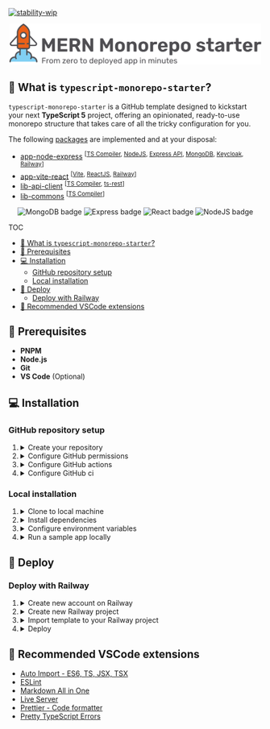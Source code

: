 [![stability-wip](https://img.shields.io/badge/stability-wip-lightgrey.svg)](https://github.com/mkenney/software-guides/blob/master/STABILITY-BADGES.md#work-in-progress)

<p align="center">
  <picture>
    <source media="(prefers-color-scheme: dark)" srcset="https://github.com/brunotot/mern-monorepo-starter/blob/main/assets/img/logo-dark.svg?raw=true">
    <img width="500px" alt="MERN Monorepo starter banner" src="https://github.com/brunotot/mern-monorepo-starter/blob/main/assets/img/logo-light.svg?raw=true">
  </picture>
</p>

## 🧐 What is `typescript-monorepo-starter`?

`typescript-monorepo-starter` is a GitHub template designed to kickstart your next **TypeScript 5** project, offering an opinionated, ready-to-use monorepo structure that takes care of all the tricky configuration for you.

The following [packages](https://github.com/brunotot/typescript-monorepo-starter/tree/main/packages) are implemented and at your disposal:

- [app-node-express](https://expressjs.com/) <sup>[[TS Compiler](https://www.typescriptlang.org/), [NodeJS](https://nodejs.org/en/about), [Express API](https://expressjs.com/en/starter/hello-world.html), [MongoDB](https://www.mongodb.com/company/what-is-mongodb), [Keycloak](https://www.keycloak.org/), [Railway](https://railway.app/)]</sup>
- [app-vite-react](https://reactjs.org/) <sup>[[Vite](https://vitejs.dev/guide/why.html), [ReactJS](https://react.dev/), [Railway](https://railway.app/)]</sup>
- [lib-api-client](https://www.typescriptlang.org/) <sup>[[TS Compiler](https://www.typescriptlang.org/), [ts-rest](https://ts-rest.com/)]</sup>
- [lib-commons](https://www.typescriptlang.org/) <sup>[[TS Compiler](https://www.typescriptlang.org/)]</sup>

<p align="center">
  <img alt="MongoDB badge" src="https://img.shields.io/badge/MongoDB-20232A?style=for-the-badge&logo=mongodb&logoColor=02ED64">
  <img alt="Express badge" src="https://img.shields.io/badge/Express-404D59?style=for-the-badge&logo=express">
  <img alt="React badge" src="https://img.shields.io/badge/React-20232A?style=for-the-badge&logo=react&logoColor=61DAFB">
  <img alt="NodeJS badge" src="https://img.shields.io/badge/Node-404D59?style=for-the-badge&logo=Node.js&logoColor=43853D">
</p>

TOC

- [🧐 What is `typescript-monorepo-starter`?](#-what-is-typescript-monorepo-starter)
- [🔧 Prerequisites](#-prerequisites)
- [💻 Installation](#-installation)
  - [GitHub repository setup](#github-repository-setup)
  - [Local installation](#local-installation)
- [🚢 Deploy](#-deploy)
  - [Deploy with Railway](#deploy-with-railway)
- [🧩 Recommended VSCode extensions](#-recommended-vscode-extensions)

## 🔧 Prerequisites

- **PNPM**
- **Node.js**
- **Git**
- **VS Code** (Optional)

## 💻 Installation

### GitHub repository setup

1. <details><summary>Create your repository</summary><hr>Create your monorepo repository using <a href="https://github.com/new?template_name=mern-monorepo-starter&template_owner=brunotot">this template</a>.<hr></details>

2. <details><summary>Configure GitHub permissions</summary><hr>Enable GitHub actions to create and approve pull requests.<hr><ul><li>Go to <b>Settings</b> > <b>Actions</b> > <b>General</b> > <b>Workflow permissions</b></li><li>Enable the following settings:<ul><li>✅ <code>Read and write permissions</code></li><li>✅ <code>Allow GitHub Actions to create and approve pull requests</code></li></ul><li>Save changes.</li></li></ul></details>

3. <details><summary>Configure GitHub actions</summary>Run existing actions for the first time.<ul><li>Go to <b>Actions</b> > <b>typedoc-generator.yml</b></li><li>Click on the <code>Run workflow</code> button.</li><li>Repeat the process for all <code>test-</code> prefixed workflows.</li><li>After all workflows finish, navigate to <b>Settings</b> > <b>Pages</b>.</li><li>Select the <code>gh-pages</code> branch as the deployment source.</li><li>Save changes.</li></ul></details>

4. <details><summary>Configure GitHub ci</summary>Configure branch protection rules to prevent direct pushes to the  <code>main</code> branch, require pull requests for merging, and all status checks to pass before merging.<ul><li>Set the branch name pattern to <code>main</code>.</li><li>Enable the following settings:<ul><li>✅<code>Require a pull request before merging</code></li><li>✅<code>Require status checks to pass before merging</code></li><li>✅<code>Require branches to be up to date before merging</code></li></ul></li><li>Disable the setting:<ul><li>❌ <code>Require approvals</code></li></ul></li><li>Select the following workflows as required for all pull requests:<ul><li><b>test-app-node-express</b></li><li><b>test-app-vite-react</b></li><li><b>test-lib-commons</b></li><li><b>test-lib-api-client</b></li></ul></li><li>Save changes.</li></ul></details>

### Local installation

1. <details><summary>Clone to local machine</summary><hr>Clone previously created repository into your local machine.<pre>git clone https://github.com/YOUR_USER/YOUR_REPO.git</pre><hr></details>

2. <details><summary>Install dependencies</summary><hr>Install dependencies with <code>pnpm</code>.<pre>pnpm install</pre><hr></details>

3. <details><summary>Configure environment variables</summary><hr>Configure <code>.env.development.local</code> variables for <b>app-node-express</b> (see env schema defined at <a href="https://github.com/brunotot/mern-monorepo-starter/blob/main/packages/app-node-express/src/setup/env.setup.ts#L13">env.setup.ts</a><hr></details>

4. <details><summary>Run a sample app locally</summary><hr>You can now run your <b>app-node-express</b> with:<pre>pnpm run app-node-express:dev</pre><hr></details>

## 🚢 Deploy

### Deploy with Railway

1. <details><summary>Create new account on Railway</summary><hr>You can create your Railway account <a href="https://railway.app/login">here</a><hr></details>

2. <details><summary>Create new Railway project</summary><hr>Create a new project through Railway's dashboard and connect it to your GitHub monorepo<hr></details>

3. <details><summary>Import template to your Railway project</summary><hr><ul><li>Within the project, select <code>+ Create</code> and choose <code>From Template</code></li><li>Select <b><code>typescript-monorepo-starter</code></b></li><li>Follow through with setup (and environment variables)</li></ul><hr></details>

4. <details><summary>Deploy</summary><hr>Deploy all project changes by clicking <code>Deploy</code> button 🚀<hr></details>

## 🧩 Recommended VSCode extensions

- [Auto Import - ES6, TS, JSX, TSX](https://marketplace.visualstudio.com/items?itemName=NuclleaR.vscode-extension-auto-import)
- [ESLint](https://marketplace.visualstudio.com/items?itemName=dbaeumer.vscode-eslint)
- [Markdown All in One](https://marketplace.visualstudio.com/items?itemName=yzhang.markdown-all-in-one)
- [Live Server](https://marketplace.visualstudio.com/items?itemName=ritwickdey.LiveServer)
- [Prettier - Code formatter](https://marketplace.visualstudio.com/items?itemName=esbenp.prettier-vscode)
- [Pretty TypeScript Errors](https://marketplace.visualstudio.com/items?itemName=yoavbls.pretty-ts-errors)
